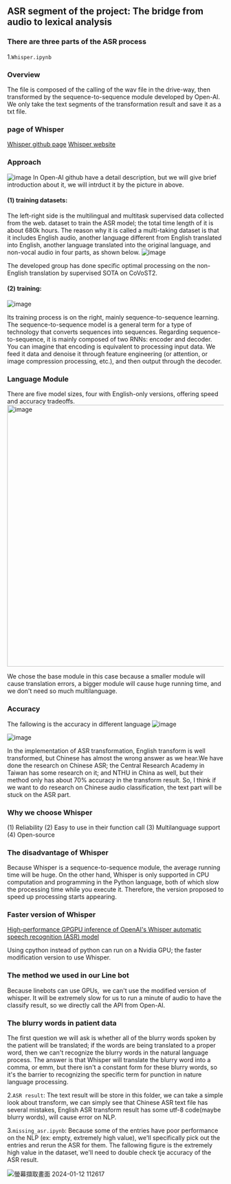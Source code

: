 ## ASR segment of the project: The bridge from audio to lexical analysis
### There are three parts of the ASR process

1.`Whisper.ipynb`
### Overview
The file is composed of the calling of the wav file in the drive-way, then transformed by the sequence-to-sequence module developed by Open-AI. We only take the text segments of the transformation result and save it as a txt file.
### page of Whisper
[Whisper github page](https://github.com/openai/whisper)
[Whisper website](https://openai.com/research/whisper)
### Approach
![image](https://github.com/ZiJun0502/Alzheimer-Diagnosis-Speech/assets/106430645/55a60af3-146c-4e29-814c-94237eba2d62)
In Open-AI github have a detail description, but we will give brief introduction about it, we will intrduct it by the picture in above.

#### (1) training datasets:
The left-right side is the multilingual and multitask supervised data collected from the web. dataset to train the ASR model; the total time length of it is about 680k hours. The reason why it is called a multi-taking dataset is that it includes English audio, another language different from English translated into English, another language translated into the original language, and non-vocal audio in four parts, as shown below. 
![image](https://github.com/ZiJun0502/Alzheimer-Diagnosis-Speech/assets/106430645/be6433c0-84f0-43f8-9309-db6c4848db09)

The developed group has done specific optimal processing on the non-English translation by supervised SOTA on CoVoST2.
#### (2) training:
![image](https://github.com/ZiJun0502/Alzheimer-Diagnosis-Speech/assets/106430645/69648582-6180-49a2-9456-8f4c289e006f)

Its training process is on the right, mainly sequence-to-sequence learning. The sequence-to-sequence model is a general term for a type of technology that converts sequences into sequences. Regarding sequence-to-sequence, it is mainly composed of two RNNs: encoder and decoder. You can imagine that encoding is equivalent to processing input data. We feed it data and denoise it through feature engineering (or attention, or image compression processing, etc.), and then output through the decoder.
### Language Module 
There are five model sizes, four with English-only versions, offering speed and accuracy tradeoffs.
<img width="608" alt="image" src="https://github.com/ZiJun0502/Alzheimer-Diagnosis-Speech/assets/106430645/ab9b853c-6d6d-4d2b-a29b-854bc6cf6681">

We chose the base module in this case because a smaller module will cause translation errors, a bigger module will cause huge running time, and we don't need so much multilanguage.
### Accuracy
The fallowing is the accuracy in different language
![image](https://github.com/ZiJun0502/Alzheimer-Diagnosis-Speech/assets/106430645/4f081855-480f-4263-8532-cb81ee2947a8)

![image](https://github.com/ZiJun0502/Alzheimer-Diagnosis-Speech/assets/106430645/c1f6ad52-39ae-418e-b928-19c6b6883c5d)

In the implementation of ASR transformation, English transform is well transformed, but Chinese has almost the wrong answer as we hear.We have done the research on Chinese ASR; the Central Research Academy in Taiwan has some research on it; and NTHU in China as well, but their method only has about 70% accuracy in the transform result.
So, I think if we want to do research on Chinese audio classification, the text part will be stuck on the ASR part.
### Why we choose Whisper
(1) Reliability
(2) Easy to use in their function call
(3) Multilanguage support
(4) Open-source
### The disadvantage of Whisper
Because Whisper is a sequence-to-sequence module, the average running time will be huge.
On the other hand, Whisper is only supported in CPU computation and programming in the Python language, both of which slow the processing time while you execute it. Therefore, the version proposed to speed up processing starts appearing.
### Faster version of Whisper
[High-performance GPGPU inference of OpenAI's Whisper automatic speech recognition (ASR) model](https://github.com/Const-me/Whisper)

Using cpython instead of python can run on a Nvidia GPU; the faster modification version to use Whisper.
### The method we used in our Line bot
Because linebots can use GPUs,  we can't use the modified version of whisper. It will be extremely slow for us to run a minute of audio to have the classify result, so we directly call the API from Open-AI.
### The blurry words in patient data
The first question we will ask is whether all of the blurry words spoken by the patient will be translated; if the words are being translated to a proper word, then we can't recognize the blurry words in the natural language process.
The answer is that Whisper will translate the blurry word into a comma, or emm, but there isn't a constant form for these blurry words, so it's the barrier to recognizing the specific term for punction in nature language processing.

2.`ASR result`:
The text result will be store in this folder, we can take a simple look about transform, we can simply see that Chinese ASR text file has several mistakes, English ASR transform result has some utf-8 code(maybe blurry words), will cause error on NLP.

3.`missing_asr.ipynb`:
Because some of the entries have poor performance on the NLP (ex: empty, extremely high value), we'll specifically pick out the entries and rerun the ASR for them.
The fallowing figure is the extremely high value in the dataset, we'll need to double check tje accuracy of the ASR result.

![螢幕擷取畫面 2024-01-12 112617](https://github.com/ZiJun0502/Alzheimer-Diagnosis-Speech/assets/106430645/44d9afc0-b3dd-452b-a32b-82b21a5eb568)


